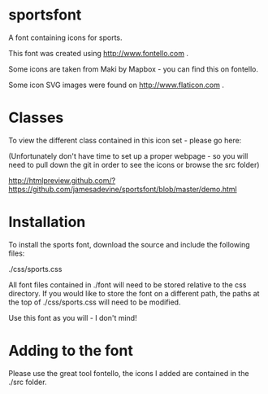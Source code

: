 # sportsfont
A font containing icons for sports.

This font was created using http://www.fontello.com .

Some icons are taken from Maki by Mapbox - you can find this on fontello.

Some icon SVG images were found on http://www.flaticon.com .

# Classes
To view the different class contained in this icon set - please go here:

(Unfortunately don't have time to set up a proper webpage - so you will need to pull down the git in order to see the icons or browse the src folder)

http://htmlpreview.github.com/?https://github.com/jamesadevine/sportsfont/blob/master/demo.html

# Installation

To install the sports font, download the source and include the following files:

./css/sports.css

All font files contained in ./font will need to be stored relative to the css directory. If you would like to store the font on a different path, the paths at the top of ./css/sports.css
will need to be modified.

Use this font as you will - I don't mind!

# Adding to the font

Please use the great tool fontello, the icons I added are contained in the ./src folder.
